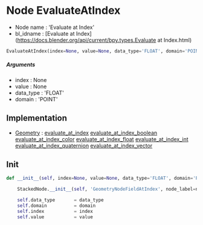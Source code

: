 # Node EvaluateAtIndex

- Node name : 'Evaluate at Index'
- bl_idname : [Evaluate at Index](https://docs.blender.org/api/current/bpy.types.Evaluate at Index.html)


``` python
EvaluateAtIndex(index=None, value=None, data_type='FLOAT', domain='POINT', node_label=None, node_color=None)
```
##### Arguments

- index : None
- value : None
- data_type : 'FLOAT'
- domain : 'POINT'

## Implementation

- [Geometry](/docs/GeoNodes/Geometry.md) : [evaluate_at_index](/docs/GeoNodes/Geometry.md#evaluate_at_index) [evaluate_at_index_boolean](/docs/GeoNodes/Geometry.md#evaluate_at_index_boolean) [evaluate_at_index_color](/docs/GeoNodes/Geometry.md#evaluate_at_index_color) [evaluate_at_index_float](/docs/GeoNodes/Geometry.md#evaluate_at_index_float) [evaluate_at_index_int](/docs/GeoNodes/Geometry.md#evaluate_at_index_int) [evaluate_at_index_quaternion](/docs/GeoNodes/Geometry.md#evaluate_at_index_quaternion) [evaluate_at_index_vector](/docs/GeoNodes/Geometry.md#evaluate_at_index_vector)

## Init

``` python
def __init__(self, index=None, value=None, data_type='FLOAT', domain='POINT', node_label=None, node_color=None):

    StackedNode.__init__(self, 'GeometryNodeFieldAtIndex', node_label=node_label, node_color=node_color)

    self.data_type       = data_type
    self.domain          = domain
    self.index           = index
    self.value           = value
```
